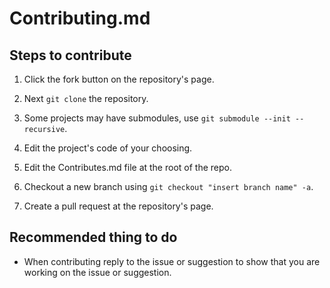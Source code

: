 # Contributing.md

## Steps to contribute

1. Click the fork button on the repository's page.

2. Next `git clone` the repository.

3. Some projects may have submodules, use `git submodule --init --recursive`.

4. Edit the project's code of your choosing.

5. Edit the Contributes.md file at the root of the repo.

6. Checkout a new branch using `git checkout "insert branch name" -a`.

7. Create a pull request at the repository's page.

## Recommended thing to do

- When contributing reply to the issue or suggestion to show that you are working on the issue or suggestion.
